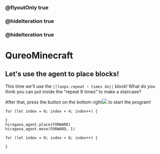 ### @flyoutOnly true
### @hideIteration true
### @hideIteration true
# QureoMinecraft

## Let's use the agent to place blocks!

This time we'll use the ``||loops.repeat ~ times do||`` block! What do you think you can put inside the “repeat 8 times” to make a staircase?

After that, press the button on the bottom right![](https://raw.githubusercontent.com/camp-minecraft/TechkidsCampTutorial/master/images/playbutton.png) to start the program!

```ghost
for (let index = 0; index < 4; index++) {
    
}
hiragana_agent.place(FORWARD)
hiragana_agent.move(FORWARD, 1)
```

```template
for (let index = 0; index < 8; index++) {

}
```